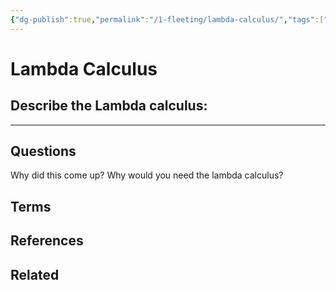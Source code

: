 ```yaml
---
{"dg-publish":true,"permalink":"/1-fleeting/lambda-calculus/","tags":["type/fleeting"],"created":"2023-08-13T11:26:18.000-06:00","updated":"2023-09-05T13:23:49.231-06:00"}
---
```


# Lambda Calculus
## Describe the Lambda calculus:


---
## Questions
Why did this come up?
Why would you need the lambda calculus?
## Terms
## References
## Related
